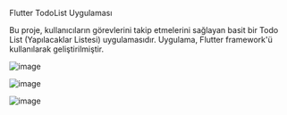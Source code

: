 Flutter TodoList Uygulaması

Bu proje, kullanıcıların görevlerini takip etmelerini sağlayan basit bir Todo List (Yapılacaklar Listesi) uygulamasıdır. Uygulama, Flutter framework'ü kullanılarak geliştirilmiştir.

![image](https://github.com/user-attachments/assets/db6c8102-15f3-4833-a586-fff4860e57f5)

![image](https://github.com/user-attachments/assets/c32740bb-1e43-498a-bfae-50cfdc8da753)

![image](https://github.com/user-attachments/assets/f859d794-4c24-4cac-985f-2dc867c66c3e)

